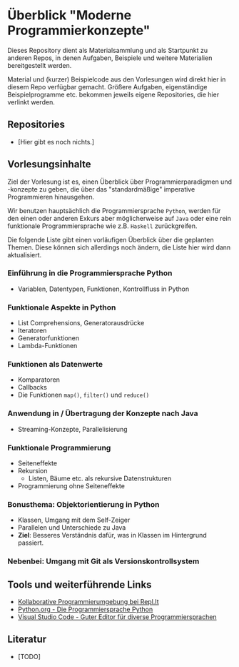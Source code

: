 # Überblick "Moderne Programmierkonzepte"

Dieses Repository dient als Materialsammlung und als Startpunkt zu anderen Repos,
in denen Aufgaben, Beispiele und weitere Materialien bereitgestellt werden.

Material und (kurzer) Beispielcode aus den Vorlesungen wird direkt hier in diesem Repo
verfügbar gemacht.
Größere Aufgaben, eigenständige Beispielprogramme etc. bekommen jeweils eigene
Repositories, die hier verlinkt werden.


## Repositories
- [Hier gibt es noch nichts.]

## Vorlesungsinhalte

Ziel der Vorlesung ist es, einen Überblick über Programmierparadigmen und -konzepte
zu geben, die über das "standardmäßige" imperative Programmieren hinausgehen.

Wir benutzen hauptsächlich die Programmiersprache `Python`, werden für den einen oder
anderen Exkurs aber möglicherweise auf `Java` oder eine rein funktionale
Programmiersprache wie z.B. `Haskell` zurückgreifen.

Die folgende Liste gibt einen vorläufigen Überblick über die geplanten Themen.
Diese können sich allerdings noch ändern, die Liste hier wird dann aktualisiert.

### Einführung in die Programmiersprache Python
  - Variablen, Datentypen, Funktionen, Kontrollfluss in Python

### Funktionale Aspekte in Python
  - List Comprehensions, Generatorausdrücke
  - Iteratoren
  - Generatorfunktionen
  - Lambda-Funktionen

### Funktionen als Datenwerte
  - Komparatoren
  - Callbacks
  - Die Funktionen `map()`, `filter()` und `reduce()`

### Anwendung in / Übertragung der Konzepte nach Java
  - Streaming-Konzepte, Parallelisierung

### Funktionale Programmierung
  - Seiteneffekte
  - Rekursion
    - Listen, Bäume etc. als rekursive Datenstrukturen
  - Programmierung ohne Seiteneffekte

### Bonusthema: Objektorientierung in Python
  - Klassen, Umgang mit dem Self-Zeiger
  - Parallelen und Unterschiede zu Java
  - **Ziel**: Besseres Verständnis dafür, was in Klassen im Hintergrund passiert.

### Nebenbei: Umgang mit Git als Versionskontrollsystem


## Tools und weiterführende Links
- [Kollaborative Programmierumgebung bei Repl.It](https://replit.com)
- [Python.org - Die Programmiersprache Python](https://www.python.org/)
- [Visual Studio Code - Guter Editor für diverse Programmiersprachen](https://code.visualstudio.com/)

## Literatur
- [TODO]